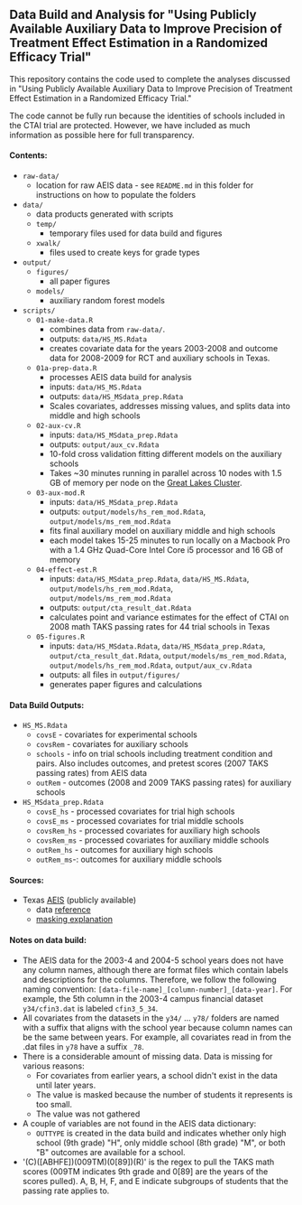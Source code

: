## Data Build and Analysis for "Using Publicly Available Auxiliary Data to Improve Precision of Treatment Effect Estimation in a Randomized Efficacy Trial"

This repository contains the code used to complete the analyses discussed in "Using Publicly Available Auxiliary Data to Improve Precision of Treatment Effect Estimation in a Randomized Efficacy Trial."

The code cannot be fully run because the identities of schools included in the CTAI trial are protected. However, we have included as much information as possible here for full transparency.

#### Contents:
* `raw-data/`
  * location for raw AEIS data - see `README.md` in this folder for instructions on how to populate the folders
* `data/`
  * data products generated with scripts
  * `temp/`
    * temporary files used for data build and figures
  * `xwalk/`
    * files used to create keys for grade types
* `output/`
  * `figures/`
    * all paper figures
  * `models/`
    * auxiliary random forest models
* `scripts/`
  * `01-make-data.R`
    * combines data from `raw-data/`.
    * outputs: `data/HS_MS.Rdata`
    * creates covariate data for the years 2003-2008 and outcome data for 2008-2009 for RCT and auxiliary schools in Texas.
  * `01a-prep-data.R`
    * processes AEIS data build for analysis
    * inputs: `data/HS_MS.Rdata`
    * outputs: `data/HS_MSdata_prep.Rdata`
    * Scales covariates, addresses missing values, and splits data into middle and high schools
  * `02-aux-cv.R`
    * inputs: `data/HS_MSdata_prep.Rdata`
    * outputs: `output/aux_cv.Rdata`
    * 10-fold cross validation fitting different models on the auxiliary schools  
    * Takes ~30 minutes running in parallel across 10 nodes with 1.5 GB of memory per node on the [Great Lakes Cluster](https://arc.umich.edu/greatlakes/).
  * `03-aux-mod.R`
    * inputs: `data/HS_MSdata_prep.Rdata`
    * outputs: `output/models/hs_rem_mod.Rdata`,  `output/models/ms_rem_mod.Rdata`
    * fits final auxiliary model on auxiliary middle and high schools
    * each model takes 15-25 minutes to run locally on a Macbook Pro with a 1.4 GHz Quad-Core Intel Core i5 processor and 16 GB of memory
  * `04-effect-est.R`
    * inputs: `data/HS_MSdata_prep.Rdata`, `data/HS_MS.Rdata`, `output/models/hs_rem_mod.Rdata`,  `output/models/ms_rem_mod.Rdata`
    * outputs: `output/cta_result_dat.Rdata`
    * calculates point and variance estimates for the effect of CTAI on 2008 math TAKS passing rates for 44 trial schools in Texas
  * `05-figures.R`
    * inputs: `data/HS_MSdata.Rdata`, `data/HS_MSdata_prep.Rdata`, `output/cta_result_dat.Rdata`, `output/models/ms_rem_mod.Rdata`, `output/models/hs_rem_mod.Rdata`, `output/aux_cv.Rdata`
    * outputs: all files in `output/figures/`
    * generates paper figures and calculations

#### Data Build Outputs:
* `HS_MS.Rdata`
  * `covsE` - covariates for experimental schools
  * `covsRem` - covariates for auxiliary schools
  * `schools` - info on trial schools including treatment condition and pairs. Also includes outcomes, and pretest scores (2007 TAKS passing rates) from AEIS data
  * `outRem` - outcomes (2008 and 2009 TAKS passing rates) for auxiliary schools
* `HS_MSdata_prep.Rdata`
  * `covsE_hs` - processed covariates for trial high schools
  * `covsE_ms` - processed covariates for trial middle schools
  * `covsRem_hs` - processed covariates for auxiliary high schools
  * `covsRem_ms` - processed covariates for auxiliary middle schools
  * `outRem_hs` - outcomes for auxiliary high schools
  * `outRem_ms`-: outcomes for auxiliary middle schools


#### Sources:

* Texas [AEIS](https://rptsvr1.tea.texas.gov/perfreport/aeis/2008/DownloadData.html) (publicly available)
  * data [reference](https://rptsvr1.tea.texas.gov/perfreport/aeis/2008/xplore/aeisref.html)
  * [masking explanation](https://rptsvr1.tea.texas.gov/perfreport/aeis/2008/masking.htm)


#### Notes on data build:
* The AEIS data for the 2003-4 and 2004-5 school years does not have any column names, although there are format files which contain labels and descriptions for the columns. Therefore, we follow the following naming convention: `[data-file-name]_[column-number]_[data-year]`. For example, the 5th column in the 2003-4 campus financial dataset `y34/cfin3.dat` is labeled `cfin3_5_34`.
* All covariates from the datasets in the `y34/` ... `y78/` folders are named with a suffix that aligns with the school year because column names can be the same between years. For example, all covariates read in from the .dat files in `y78` have a suffix `_78`.
* There is a considerable amount of missing data. Data is missing for various reasons:
  * For covariates from earlier years, a school didn't exist in the data until later years.
  * The value is masked because the number of students it represents is too small.
  * The value was not gathered
* A couple of variables are not found in the AEIS data dictionary:
  * `OUTTYPE` is created in the data build and indicates whether only high school (9th grade) "H", only middle school (8th grade) "M", or both "B" outcomes are available for a school.
* '(C)([ABHFE])(009TM)(0[89])(R)' is the regex to pull the TAKS math scores (009TM indicates 9th grade and 0[89] are the years of the scores pulled). A, B, H, F, and E indicate subgroups of students that the passing rate applies to.
